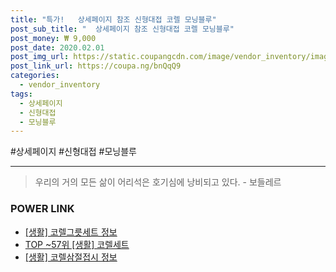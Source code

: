 ```yaml
--- 
title: "특가!   상세페이지 참조 신형대접 코렐 모닝블루" 
post_sub_title: "  상세페이지 참조 신형대접 코렐 모닝블루" 
post_money: ₩ 9,000 
post_date: 2020.02.01 
post_img_url: https://static.coupangcdn.com/image/vendor_inventory/images/2016/03/31/14/7/a570c77b-2e49-476c-ba94-523319f9b061.JPG 
post_link_url: https://coupa.ng/bnQqQ9 
categories: 
  - vendor_inventory 
tags: 
  - 상세페이지 
  - 신형대접 
  - 모닝블루 
--- 
```

  #상세페이지 #신형대접 #모닝블루 
<hr> 

> 우리의 거의 모든 삶이 어리석은 호기심에 낭비되고 있다. - 보들레르 


### POWER LINK

* <a href="https://blog.naver.com/santokki14/221775570874" target="_blank"> [생활] 코렐그릇세트 정보 </a>
* <a href="https://blog.naver.com/fasyy4321/221781020888" target="_blank"> TOP ~57위 [생활] 코렐세트</a>
* <a href="https://blog.naver.com/fasyy4321/221761543105" target="_blank"> [생활] 코렐삼절접시 정보 </a>
